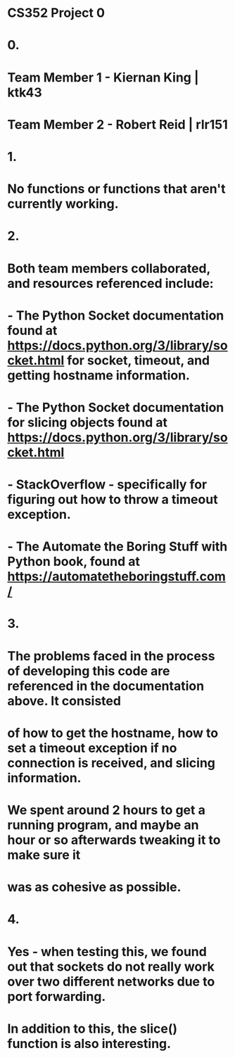 # CS352 Project 0
#
# 0.
# Team Member 1 - Kiernan King | ktk43
# Team Member 2 - Robert Reid | rlr151
#
# 1.
# No functions or functions that aren't currently working.
#
# 2.
# Both team members collaborated, and resources referenced include: 
# - The Python Socket documentation found at https://docs.python.org/3/library/socket.html for socket, timeout, and getting hostname information.
# - The Python Socket documentation for slicing objects found at https://docs.python.org/3/library/socket.html
# - StackOverflow - specifically for figuring out how to throw a timeout exception.
# - The Automate the Boring Stuff with Python book, found at https://automatetheboringstuff.com/
#
# 3. 
# The problems faced in the process of developing this code are referenced in the documentation above. It consisted
# of how to get the hostname, how to set a timeout exception if no connection is received, and slicing information.
# We spent around 2 hours to get a running program, and maybe an hour or so afterwards tweaking it to make sure it 
# was as cohesive as possible.
# 
# 4.
# Yes - when testing this, we found out that sockets do not really work over two different networks due to port forwarding.
# 
# In addition to this, the slice() function is also interesting. 
